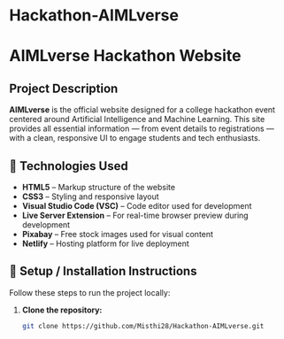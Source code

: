 # Hackathon-AIMLverse
# AIMLverse Hackathon Website

## Project Description
**AIMLverse** is the official website designed for a college hackathon event centered around Artificial Intelligence and Machine Learning. This site provides all essential information — from event details to registrations — with a clean, responsive UI to engage students and tech enthusiasts.

## 🔧 Technologies Used
- **HTML5** – Markup structure of the website  
- **CSS3** – Styling and responsive layout  
- **Visual Studio Code (VSC)** – Code editor used for development  
- **Live Server Extension** – For real-time browser preview during development  
- **Pixabay** – Free stock images used for visual content  
- **Netlify** – Hosting platform for live deployment

## 🚀 Setup / Installation Instructions
Follow these steps to run the project locally:

1. **Clone the repository:**
   ```bash
   git clone https://github.com/Misthi28/Hackathon-AIMLverse.git
